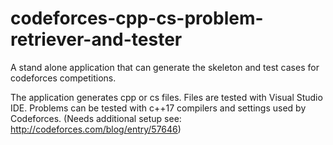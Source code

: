 # codeforces-cpp-cs-problem-retriever-and-tester
A stand alone application that can generate the skeleton and test cases for codeforces competitions.

The application generates cpp or cs files.
Files are tested with Visual Studio IDE.
Problems can be tested with c++17 compilers and settings used by Codeforces. (Needs additional setup see: http://codeforces.com/blog/entry/57646)
